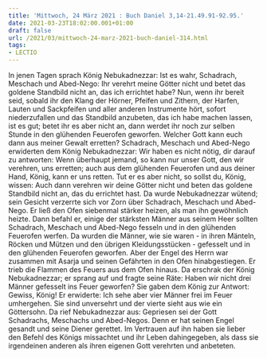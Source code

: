 ```yaml
---
title: 'Mittwoch, 24 März 2021 : Buch Daniel 3,14-21.49.91-92.95.'
date: 2021-03-23T18:02:00.001+01:00
draft: false
url: /2021/03/mittwoch-24-marz-2021-buch-daniel-314.html
tags: 
- LECTIO
---
```


In jenen Tagen sprach König Nebukadnezzar: Ist es wahr, Schadrach, Meschach und Abed-Nego: Ihr verehrt meine Götter nicht und betet das goldene Standbild nicht an, das ich errichtet habe? Nun, wenn ihr bereit seid, sobald ihr den Klang der Hörner, Pfeifen und Zithern, der Harfen, Lauten und Sackpfeifen und aller anderen Instrumente hört, sofort niederzufallen und das Standbild anzubeten, das ich habe machen lassen, ist es gut; betet ihr es aber nicht an, dann werdet ihr noch zur selben Stunde in den glühenden Feuerofen geworfen. Welcher Gott kann euch dann aus meiner Gewalt erretten? Schadrach, Meschach und Abed-Nego erwiderten dem König Nebukadnezzar: Wir haben es nicht nötig, dir darauf zu antworten: Wenn überhaupt jemand, so kann nur unser Gott, den wir verehren, uns erretten; auch aus dem glühenden Feuerofen und aus deiner Hand, König, kann er uns retten. Tut er es aber nicht, so sollst du, König, wissen: Auch dann verehren wir deine Götter nicht und beten das goldene Standbild nicht an, das du errichtet hast. Da wurde Nebukadnezzar wütend; sein Gesicht verzerrte sich vor Zorn über Schadrach, Meschach und Abed-Nego. Er ließ den Ofen siebenmal stärker heizen, als man ihn gewöhnlich heizte. Dann befahl er, einige der stärksten Männer aus seinem Heer sollten Schadrach, Meschach und Abed-Nego fesseln und in den glühenden Feuerofen werfen. Da wurden die Männer, wie sie waren - in ihren Mänteln, Röcken und Mützen und den übrigen Kleidungsstücken - gefesselt und in den glühenden Feuerofen geworfen. Aber der Engel des Herrn war zusammen mit Asarja und seinen Gefährten in den Ofen hinabgestiegen. Er trieb die Flammen des Feuers aus dem Ofen hinaus. Da erschrak der König Nebukadnezzar; er sprang auf und fragte seine Räte: Haben wir nicht drei Männer gefesselt ins Feuer geworfen? Sie gaben dem König zur Antwort: Gewiss, König! Er erwiderte: Ich sehe aber vier Männer frei im Feuer umhergehen. Sie sind unversehrt und der vierte sieht aus wie ein Göttersohn. Da rief Nebukadnezzar aus: Gepriesen sei der Gott Schadrachs, Meschachs und Abed-Negos. Denn er hat seinen Engel gesandt und seine Diener gerettet. Im Vertrauen auf ihn haben sie lieber den Befehl des Königs missachtet und ihr Leben dahingegeben, als dass sie irgendeinen anderen als ihren eigenen Gott verehrten und anbeteten.
